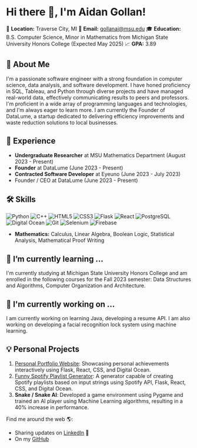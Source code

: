 # Hi there 👋, I'm Aidan Gollan!

📍 **Location:** Traverse City, MI
📧 **Email:** gollanai@msu.edu
🎓 **Education:** B.S. Computer Science, Minor in Mathematics from Michigan State University Honors College (Expected May 2025)
📈 **GPA:** 3.89

## 🚀 About Me
I'm a passionate software engineer with a strong foundation in computer science, data analysis, and software development. I have honed proficiency in SQL, Tableau, and Python through diverse projects and have managed real-world data, effectively communicating results to peers and professors. I'm proficient in a wide array of programming languages and technologies, and I'm always eager to learn more. I am currently the Founder of DataLume, a startup dedicated to delivering efficiency improvements and waste reduction solutions to local businesses.

## 🎯 Experience
- **Undergraduate Researcher** at MSU Mathematics Department (August 2023 - Present)
- **Founder** at DataLume (June 2023 - Present)
- **Contracted Software Developer** at Eyeuno (June 2023 - July 2023)
- Founder / CEO at DataLume (June 2023 - Present)

## 🛠️ Skills
![Python](https://img.shields.io/badge/-Python-333333?style=flat&logo=python)
![C++](https://img.shields.io/badge/-C++-00599C?style=flat&logo=c)
![HTML5](https://img.shields.io/badge/-HTML5-E34F26?style=flat&logo=html5&logoColor=white)
![CSS3](https://img.shields.io/badge/-CSS3-1572B6?style=flat&logo=css3)
![Flask](https://img.shields.io/badge/-Flask-000000?style=flat&logo=flask)
![React](https://img.shields.io/badge/-React-61DAFB?style=flat&logo=react&logoColor=white)
![PostgreSQL](https://img.shields.io/badge/-PostgreSQL-336791?style=flat&logo=postgresql)
![Digital Ocean](https://img.shields.io/badge/-DigitalOcean-0080FF?style=flat&logo=digitalocean)
![Git](https://img.shields.io/badge/-Git-F05032?style=flat&logo=git&logoColor=white)
![Selenium](https://img.shields.io/badge/-Selenium-43B02A?style=flat&logo=selenium)
![Firebase](https://img.shields.io/badge/-Firebase-FFCA28?style=flat&logo=firebase&logoColor=white)
- **Mathematics:** Calculus, Linear Algebra, Boolean Logic, Statistical Analysis, Mathematical Proof Writing

## 🌱 I’m currently learning ...
I'm currently studying at Michigan State University Honors College and am enrolled in the following courses for the Fall 2023 semester: Data Structures and Algorithms, Computer Organization and Architecture.

## 💼 I'm currently working on ...
I am currently working on learning Java, developing a resume API.
I am also working on developing a facial recognition lock system using machine learning.

## 💡 Personal Projects
1. [Personal Portfolio Website](https://aidangollan.com): Showcasing personal achievements interactively using Flask, React, CSS, and Digital Ocean.
2. [Funny Spotify Playlist Generator](https://weirdspotify.com): A generator capable of creating Spotify playlists based on input strings using Spotify API, Flask, React, CSS, and Digital Ocean.
3. **Snake / Snake AI**: Developed a game environment using Pygame and trained an AI player using Machine Learning algorithms, resulting in a 40% increase in performance.

Find me around the web 🌎:
- Sharing updates on [LinkedIn](https://www.linkedin.com/in/aidangollan/) 💼
- On my [GitHub](https://github.com/aidangollan)
